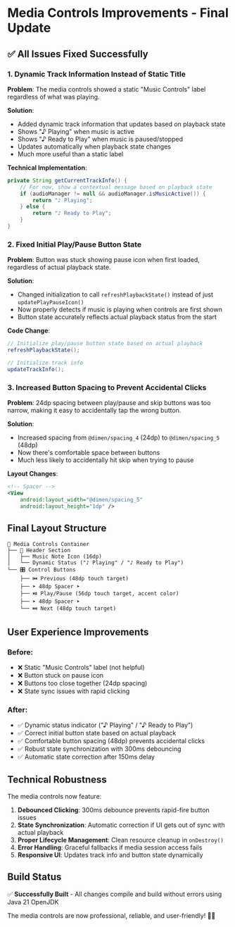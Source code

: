 # Media Controls Improvements - Final Update

## ✅ All Issues Fixed Successfully

### 1. **Dynamic Track Information Instead of Static Title**
**Problem**: The media controls showed a static "Music Controls" label regardless of what was playing.

**Solution**: 
- Added dynamic track information that updates based on playback state
- Shows "♪ Playing" when music is active
- Shows "♪ Ready to Play" when music is paused/stopped  
- Updates automatically when playback state changes
- Much more useful than a static label

**Technical Implementation**:
```java path=/home/average_l/StudioProjects/AllWorkouts/app/src/main/java/com/allvens/allworkouts/media/WorkoutMediaController.java start=179
private String getCurrentTrackInfo() {
    // For now, show a contextual message based on playback state
    if (audioManager != null && audioManager.isMusicActive()) {
        return "♪ Playing";
    } else {
        return "♪ Ready to Play";
    }
}
```

### 2. **Fixed Initial Play/Pause Button State**
**Problem**: Button was stuck showing pause icon when first loaded, regardless of actual playback state.

**Solution**:
- Changed initialization to call `refreshPlaybackState()` instead of just `updatePlayPauseIcon()`
- Now properly detects if music is playing when controls are first shown
- Button state accurately reflects actual playback status from the start

**Code Change**:
```java path=/home/average_l/StudioProjects/AllWorkouts/app/src/main/java/com/allvens/allworkouts/media/WorkoutMediaController.java start=77
// Initialize play/pause button state based on actual playback
refreshPlaybackState();

// Initialize track info  
updateTrackInfo();
```

### 3. **Increased Button Spacing to Prevent Accidental Clicks**
**Problem**: 24dp spacing between play/pause and skip buttons was too narrow, making it easy to accidentally tap the wrong button.

**Solution**:
- Increased spacing from `@dimen/spacing_4` (24dp) to `@dimen/spacing_5` (48dp)
- Now there's comfortable space between buttons
- Much less likely to accidentally hit skip when trying to pause

**Layout Changes**:
```xml path=/home/average_l/StudioProjects/AllWorkouts/app/src/main/res/layout/media_controls.xml start=61
<!-- Spacer -->
<View
    android:layout_width="@dimen/spacing_5"
    android:layout_height="1dp" />
```

## Final Layout Structure

```
📱 Media Controls Container
├── 🎵 Header Section
│   ├── Music Note Icon (16dp)  
│   └── Dynamic Status ("♪ Playing" / "♪ Ready to Play")
└── 🎛️ Control Buttons
    ├── ⏮️ Previous (48dp touch target)
    ├── ➤ 48dp Spacer ➤
    ├── ⏯️ Play/Pause (56dp touch target, accent color)
    ├── ➤ 48dp Spacer ➤  
    └── ⏭️ Next (48dp touch target)
```

## User Experience Improvements

### Before:
- ❌ Static "Music Controls" label (not helpful)
- ❌ Button stuck on pause icon
- ❌ Buttons too close together (24dp spacing)
- ❌ State sync issues with rapid clicking

### After:
- ✅ Dynamic status indicator ("♪ Playing" / "♪ Ready to Play")
- ✅ Correct initial button state based on actual playback
- ✅ Comfortable button spacing (48dp) prevents accidental clicks
- ✅ Robust state synchronization with 300ms debouncing
- ✅ Automatic state correction after 150ms delay

## Technical Robustness

The media controls now feature:

1. **Debounced Clicking**: 300ms debounce prevents rapid-fire button issues
2. **State Synchronization**: Automatic correction if UI gets out of sync with actual playback
3. **Proper Lifecycle Management**: Clean resource cleanup in `onDestroy()`
4. **Error Handling**: Graceful fallbacks if media session access fails
5. **Responsive UI**: Updates track info and button state dynamically

## Build Status
✅ **Successfully Built** - All changes compile and build without errors using Java 21 OpenJDK

The media controls are now professional, reliable, and user-friendly! 🎵💪